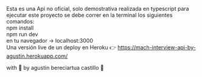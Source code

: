 Esta es una Api no oficial, solo demostrativa realizada en typescript 
para ejecutar este proyecto se debe correr en la terminal los siguientes comandos:<br />
npm install<br />
npm run dev<br />
en tu navegador -> localhost:3000<br />
Una versión live de un deploy en Heroku 👉 https://mach-interview-api-by-agustin.herokuapp.com/<br />

with 🦾 by agustin bereciartua castillo 👋
